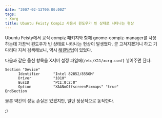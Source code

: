 ```yaml
---
date: "2007-02-13T00:00:00Z"
tags:
- Xorg
title: Ubuntu Feisty Compiz 사용시 윈도우가 빈 상태로 나타나는 현상
---
```


Ubuntu Feisty에서 공식 compiz 패키지와 함께 gnome-compiz-manager를 사용하는데 가끔씩 윈도우가 빈 상태로 나타나는 현상이 발생했다. 곧 고쳐지겠거니 하고 기다리다 지쳐 검색해보니, 역시 [해결방법](https://bugs.launchpad.net/ubuntu/+source/compiz/+bug/82999)이 있었다.

다음과 같은 옵션 항목을 X서버 설정 파일에(`/etc/X11/xorg.conf`) 넣어주면 된다.

    Section "Device"
          Identifier      "Intel 82852/855GM"
          Driver          "i810"
          BusID           "PCI:0:2:0"
          Option          "XAANoOffscreenPixmaps" "true"
    EndSection

물론 약간의 성능 손실은 있겠지만, 일단 정상적으로 동작한다.

;)
